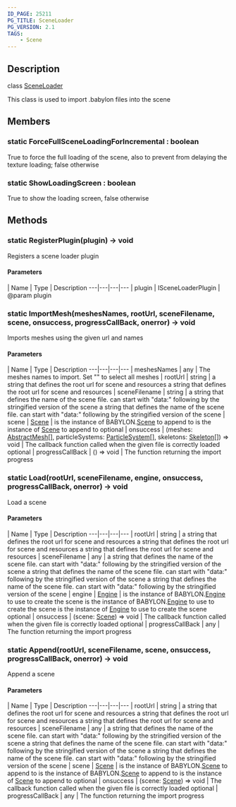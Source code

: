 ```yaml
---
ID_PAGE: 25211
PG_TITLE: SceneLoader
PG_VERSION: 2.1
TAGS:
    - Scene
---
```

## Description

class [SceneLoader](/classes/2.3/SceneLoader)

This class is used to import .babylon files into the scene

## Members

### static ForceFullSceneLoadingForIncremental : boolean

True to force the full loading of the scene, also to prevent from delaying the texture loading; false otherwise

### static ShowLoadingScreen : boolean

True to show the loading screen, false otherwise

## Methods

### static RegisterPlugin(plugin) &rarr; void

Registers a scene loader plugin

#### Parameters
 | Name | Type | Description
---|---|---|---
 | plugin | ISceneLoaderPlugin |   @param plugin

### static ImportMesh(meshesNames, rootUrl, sceneFilename, scene, onsuccess, progressCallBack, onerror) &rarr; void

Imports meshes using the given url and names

#### Parameters
 | Name | Type | Description
---|---|---|---
 | meshesNames | any |   The meshes names to import. Set &quot;&quot; to select all meshes
 | rootUrl | string |   a string that defines the root url for scene and resources a string that defines the root url for scene and resources
 | sceneFilename | string |   a string that defines the name of the scene file. can start with "data:" following by the stringified version of the scene a string that defines the name of the scene file. can start with &quot;data:&quot; following by the stringified version of the scene
 | scene | [Scene](/classes/2.3/Scene) |   is the instance of BABYLON.[Scene](/classes/2.3/Scene) to append to is the instance of [Scene](/classes/2.3/Scene) to append to
optional | onsuccess | (meshes: [AbstractMesh](/classes/2.3/AbstractMesh)[], particleSystems: [ParticleSystem](/classes/2.3/ParticleSystem)[], skeletons: [Skeleton](/classes/2.3/Skeleton)[]) =&gt; void |   The callback function called when the given file is correctly loaded
optional | progressCallBack | () =&gt; void |   The function returning the import progress
### static Load(rootUrl, sceneFilename, engine, onsuccess, progressCallBack, onerror) &rarr; void

Load a scene

#### Parameters
 | Name | Type | Description
---|---|---|---
 | rootUrl | string |  a string that defines the root url for scene and resources  a string that defines the root url for scene and resources a string that defines the root url for scene and resources
 | sceneFilename | any |  a string that defines the name of the scene file. can start with "data:" following by the stringified version of the scene  a string that defines the name of the scene file. can start with "data:" following by the stringified version of the scene a string that defines the name of the scene file. can start with &quot;data:&quot; following by the stringified version of the scene
 | engine | [Engine](/classes/2.3/Engine) |  is the instance of BABYLON.[Engine](/classes/2.3/Engine) to use to create the scene  is the instance of BABYLON.[Engine](/classes/2.3/Engine) to use to create the scene is the instance of [Engine](/classes/2.3/Engine) to use to create the scene
optional | onsuccess | (scene: [Scene](/classes/2.3/Scene)) =&gt; void |   The callback function called when the given file is correctly loaded
optional | progressCallBack | any |   The function returning the import progress
### static Append(rootUrl, sceneFilename, scene, onsuccess, progressCallBack, onerror) &rarr; void

Append a scene

#### Parameters
 | Name | Type | Description
---|---|---|---
 | rootUrl | string |  a string that defines the root url for scene and resources  a string that defines the root url for scene and resources a string that defines the root url for scene and resources
 | sceneFilename | any |  a string that defines the name of the scene file. can start with "data:" following by the stringified version of the scene  a string that defines the name of the scene file. can start with "data:" following by the stringified version of the scene a string that defines the name of the scene file. can start with &quot;data:&quot; following by the stringified version of the scene
 | scene | [Scene](/classes/2.3/Scene) |  is the instance of BABYLON.[Scene](/classes/2.3/Scene) to append to  is the instance of BABYLON.[Scene](/classes/2.3/Scene) to append to is the instance of [Scene](/classes/2.3/Scene) to append to
optional | onsuccess | (scene: [Scene](/classes/2.3/Scene)) =&gt; void |   The callback function called when the given file is correctly loaded
optional | progressCallBack | any |   The function returning the import progress
